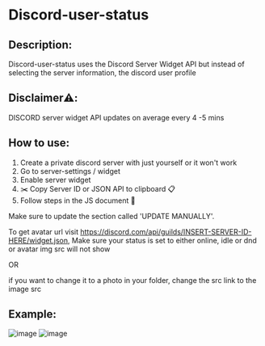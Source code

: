 # Discord-user-status

Description:
---
Discord-user-status uses the Discord Server Widget API but instead of selecting the server information, the discord user profile

Disclaimer⚠️:
--- 
DISCORD server widget API updates on average every 4 -5 mins


How to use:
---
1. Create a private discord server with just yourself or it won't work
2. Go to server-settings / widget
3. Enable server widget
4. ✂️ Copy Server ID or JSON API to clipboard 📋
5. Follow steps in the JS document 🙂

Make sure to update the section called 'UPDATE MANUALLY'. 

To get avatar url visit https://discord.com/api/guilds/INSERT-SERVER-ID-HERE/widget.json, Make sure your status is set to either online, idle or dnd or avatar img src will not show

OR

if you want to change it to a photo in your folder, change the src link to the image src  

Example:
--- 

![image](https://user-images.githubusercontent.com/89455475/199206582-3a66c7dd-4db2-4e20-aeef-1171856ca78d.png)
![image](https://user-images.githubusercontent.com/89455475/199206617-8e380554-8171-49ee-adfa-d8095e6805df.png)

